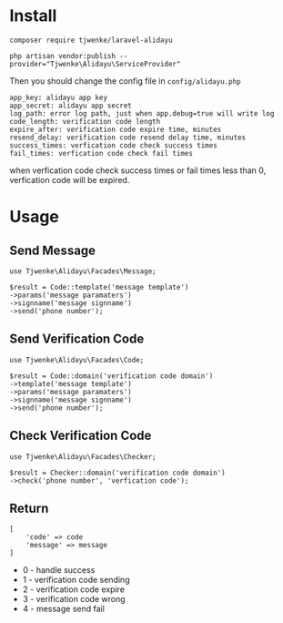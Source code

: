 # Install
````
composer require tjwenke/laravel-alidayu

php artisan vendor:publish --provider="Tjwenke\Alidayu\ServiceProvider"
````
Then you should change the config file in ``config/alidayu.php``
````
app_key: alidayu app key 
app_secret: alidayu app secret
log_path: error log path, just when app.debug=true will write log
code_length: verification code length
expire_after: verification code expire time, minutes
resend_delay: verification code resend delay time, minutes
success_times: verfication code check success times
fail_times: verfication code check fail times
````
when verfication code check success times or fail times less than 0, verfication code will be expired.

# Usage
## Send Message
````
use Tjwenke\Alidayu\Facades\Message;

$result = Code::template('message template')
->params('message paramaters')
->signname('message signname')
->send('phone number');
````

## Send Verification Code
````
use Tjwenke\Alidayu\Facades\Code;

$result = Code::domain('verification code domain')
->template('message template')
->params('message paramaters')
->signname('message signname')
->send('phone number');
````
## Check Verification Code
````
use Tjwenke\Alidayu\Facades\Checker;

$result = Checker::domain('verification code domain')
->check('phone number', 'verfication code');
````

## Return
````
[
	'code' => code
	'message' => message
]
````
* 0 - handle success  
* 1 - verification code sending  
* 2 - verification code expire  
* 3 - verification code wrong  
* 4 - message send fail  